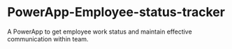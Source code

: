 # PowerApp-Employee-status-tracker
A PowerApp to get employee work status and maintain effective communication within team.
